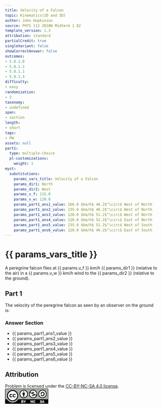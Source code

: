 ```yaml
---
title: Velocity of a Falcon
topic: Kinematics(2D and 3D)
author: John Hopkinson
source: PHYS 112 2020W Midterm 1 Q2
template_version: 1.3
attribution: standard
partialCredit: true
singleVariant: false
showCorrectAnswer: false
outcomes:
- 5.8.1.0
- 5.8.1.2
- 5.8.1.1
- 5.8.1.3
difficulty:
- easy
randomization:
- 2
taxonomy:
- undefined
span:
- section
length:
- short
tags:
- PW
assets: null
part1:
  type: multiple-choice
  pl-customizations:
    weight: 1
myst:
  substitutions:
    params_vars_title: Velocity of a Falcon
    params_dir1: North
    params_dir2: West
    params_v_f: 115.0
    params_v_w: 120.0
    params_part1_ans1_value: 166.0 $km/h$ 46.2$^\circ$ West of North
    params_part1_ans2_value: 235.0 $km/h$ 46.2$^\circ$ West of North
    params_part1_ans3_value: 120.0 $km/h$ 51.2$^\circ$ West of North
    params_part1_ans4_value: 120.0 $km/h$ 51.2$^\circ$ East of North
    params_part1_ans5_value: 235.0 $km/h$ 51.2$^\circ$ West of South
    params_part1_ans6_value: 120.0 $km/h$ 46.2$^\circ$ East of South
---
```

# {{ params_vars_title }}
A peregrine falcon flies at {{ params.v_f }} $km/h$ {{ params_dir1 }} (relative to the air) in a {{ params.v_w }} $km/h$ wind to the {{ params_dir2 }} (relative to the ground).

## Part 1

The velocity of the peregrine falcon as seen by an observer on the ground is:

### Answer Section

- {{ params_part1_ans1_value }}
- {{ params_part1_ans2_value }}
- {{ params_part1_ans3_value }}
- {{ params_part1_ans4_value }}
- {{ params_part1_ans5_value }}
- {{ params_part1_ans6_value }}

## Attribution

Problem is licensed under the [CC-BY-NC-SA 4.0 license](https://creativecommons.org/licenses/by-nc-sa/4.0/).<br> ![The Creative Commons 4.0 license requiring attribution-BY, non-commercial-NC, and share-alike-SA license.](https://raw.githubusercontent.com/firasm/bits/master/by-nc-sa.png)
